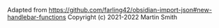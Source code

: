 Adapted from https://github.com/farling42/obsidian-import-json#new-handlebar-functions Copyright (c) 2021-2022 Martin Smith